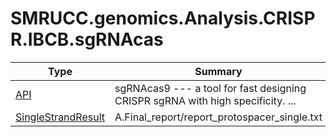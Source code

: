 ﻿
# SMRUCC.genomics.Analysis.CRISPR.IBCB.sgRNAcas

|Type|Summary|
|----|-------|
|[API](./API.md)|sgRNAcas9 --- a tool for fast designing CRISPR sgRNA with high specificity.   ...|
|[SingleStrandResult](./SingleStrandResult.md)|A.Final_report/report_protospacer_single.txt|

